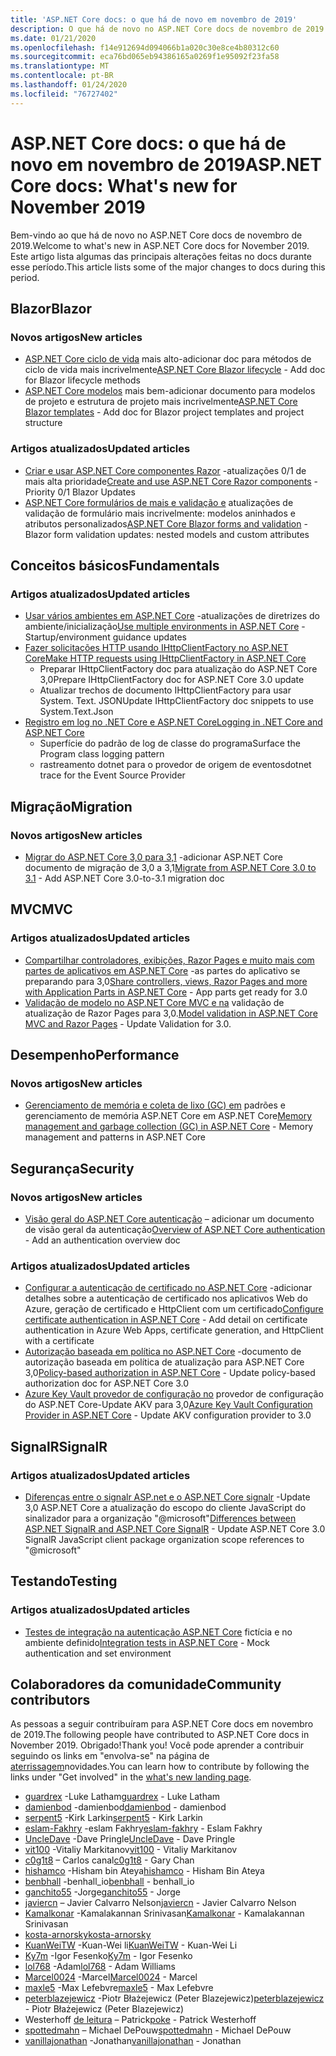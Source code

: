 ```yaml
---
title: 'ASP.NET Core docs: o que há de novo em novembro de 2019'
description: O que há de novo no ASP.NET Core docs de novembro de 2019.
ms.date: 01/21/2020
ms.openlocfilehash: f14e912694d094066b1a020c30e8ce4b80312c60
ms.sourcegitcommit: eca76bd065eb94386165a0269f1e95092f23fa58
ms.translationtype: MT
ms.contentlocale: pt-BR
ms.lasthandoff: 01/24/2020
ms.locfileid: "76727402"
---
```

# <a name="aspnet-core-docs-whats-new-for-november-2019"></a><span data-ttu-id="0e49b-103">ASP.NET Core docs: o que há de novo em novembro de 2019</span><span class="sxs-lookup"><span data-stu-id="0e49b-103">ASP.NET Core docs: What's new for November 2019</span></span>

<span data-ttu-id="0e49b-104">Bem-vindo ao que há de novo no ASP.NET Core docs de novembro de 2019.</span><span class="sxs-lookup"><span data-stu-id="0e49b-104">Welcome to what's new in ASP.NET Core docs for November 2019.</span></span> <span data-ttu-id="0e49b-105">Este artigo lista algumas das principais alterações feitas no docs durante esse período.</span><span class="sxs-lookup"><span data-stu-id="0e49b-105">This article lists some of the major changes to docs during this period.</span></span>

## <a name="blazor"></a><span data-ttu-id="0e49b-106">Blazor</span><span class="sxs-lookup"><span data-stu-id="0e49b-106">Blazor</span></span>

### <a name="new-articles"></a><span data-ttu-id="0e49b-107">Novos artigos</span><span class="sxs-lookup"><span data-stu-id="0e49b-107">New articles</span></span>

- <span data-ttu-id="0e49b-108">[ASP.NET Core ciclo de vida](../blazor/lifecycle.md) mais alto-adicionar doc para métodos de ciclo de vida mais incrivelmente</span><span class="sxs-lookup"><span data-stu-id="0e49b-108">[ASP.NET Core Blazor lifecycle](../blazor/lifecycle.md) - Add doc for Blazor lifecycle methods</span></span>
- <span data-ttu-id="0e49b-109">[ASP.NET Core modelos](../blazor/templates.md) mais bem-adicionar documento para modelos de projeto e estrutura de projeto mais incrivelmente</span><span class="sxs-lookup"><span data-stu-id="0e49b-109">[ASP.NET Core Blazor templates](../blazor/templates.md) - Add doc for Blazor project templates and project structure</span></span>

### <a name="updated-articles"></a><span data-ttu-id="0e49b-110">Artigos atualizados</span><span class="sxs-lookup"><span data-stu-id="0e49b-110">Updated articles</span></span>

- <span data-ttu-id="0e49b-111">[Criar e usar ASP.NET Core componentes Razor](../blazor/components.md) -atualizações 0/1 de mais alta prioridade</span><span class="sxs-lookup"><span data-stu-id="0e49b-111">[Create and use ASP.NET Core Razor components](../blazor/components.md) - Priority 0/1 Blazor Updates</span></span>
- <span data-ttu-id="0e49b-112">[ASP.NET Core formulários de mais e validação e](../blazor/forms-validation.md) atualizações de validação de formulário mais incrivelmente: modelos aninhados e atributos personalizados</span><span class="sxs-lookup"><span data-stu-id="0e49b-112">[ASP.NET Core Blazor forms and validation](../blazor/forms-validation.md) - Blazor form validation updates: nested models and custom attributes</span></span>

## <a name="fundamentals"></a><span data-ttu-id="0e49b-113">Conceitos básicos</span><span class="sxs-lookup"><span data-stu-id="0e49b-113">Fundamentals</span></span>

### <a name="updated-articles"></a><span data-ttu-id="0e49b-114">Artigos atualizados</span><span class="sxs-lookup"><span data-stu-id="0e49b-114">Updated articles</span></span>

- <span data-ttu-id="0e49b-115">[Usar vários ambientes em ASP.NET Core](../fundamentals/environments.md) -atualizações de diretrizes do ambiente/inicialização</span><span class="sxs-lookup"><span data-stu-id="0e49b-115">[Use multiple environments in ASP.NET Core](../fundamentals/environments.md) - Startup/environment guidance updates</span></span>
- [<span data-ttu-id="0e49b-116">Fazer solicitações HTTP usando IHttpClientFactory no ASP.NET Core</span><span class="sxs-lookup"><span data-stu-id="0e49b-116">Make HTTP requests using IHttpClientFactory in ASP.NET Core</span></span>](../fundamentals/http-requests.md)
  - <span data-ttu-id="0e49b-117">Preparar IHttpClientFactory doc para atualização do ASP.NET Core 3,0</span><span class="sxs-lookup"><span data-stu-id="0e49b-117">Prepare IHttpClientFactory doc for ASP.NET Core 3.0 update</span></span>
  - <span data-ttu-id="0e49b-118">Atualizar trechos de documento IHttpClientFactory para usar System. Text. JSON</span><span class="sxs-lookup"><span data-stu-id="0e49b-118">Update IHttpClientFactory doc snippets to use System.Text.Json</span></span>
- [<span data-ttu-id="0e49b-119">Registro em log no .NET Core e ASP.NET Core</span><span class="sxs-lookup"><span data-stu-id="0e49b-119">Logging in .NET Core and ASP.NET Core</span></span>](../fundamentals/logging/index.md)
  - <span data-ttu-id="0e49b-120">Superfície do padrão de log de classe do programa</span><span class="sxs-lookup"><span data-stu-id="0e49b-120">Surface the Program class logging pattern</span></span>
  - <span data-ttu-id="0e49b-121">rastreamento dotnet para o provedor de origem de eventos</span><span class="sxs-lookup"><span data-stu-id="0e49b-121">dotnet trace for the Event Source Provider</span></span>

## <a name="migration"></a><span data-ttu-id="0e49b-122">Migração</span><span class="sxs-lookup"><span data-stu-id="0e49b-122">Migration</span></span>

### <a name="new-articles"></a><span data-ttu-id="0e49b-123">Novos artigos</span><span class="sxs-lookup"><span data-stu-id="0e49b-123">New articles</span></span>

- <span data-ttu-id="0e49b-124">[Migrar do ASP.NET Core 3,0 para 3,1](../migration/30-to-31.md) -adicionar ASP.NET Core documento de migração de 3,0 a 3,1</span><span class="sxs-lookup"><span data-stu-id="0e49b-124">[Migrate from ASP.NET Core 3.0 to 3.1](../migration/30-to-31.md) - Add ASP.NET Core 3.0-to-3.1 migration doc</span></span>

## <a name="mvc"></a><span data-ttu-id="0e49b-125">MVC</span><span class="sxs-lookup"><span data-stu-id="0e49b-125">MVC</span></span>

### <a name="updated-articles"></a><span data-ttu-id="0e49b-126">Artigos atualizados</span><span class="sxs-lookup"><span data-stu-id="0e49b-126">Updated articles</span></span>

- <span data-ttu-id="0e49b-127">[Compartilhar controladores, exibições, Razor Pages e muito mais com partes de aplicativos em ASP.NET Core](../mvc/advanced/app-parts.md) -as partes do aplicativo se preparando para 3,0</span><span class="sxs-lookup"><span data-stu-id="0e49b-127">[Share controllers, views, Razor Pages and more with Application Parts in ASP.NET Core](../mvc/advanced/app-parts.md) - App parts get ready for 3.0</span></span>
- <span data-ttu-id="0e49b-128">[Validação de modelo no ASP.NET Core MVC e na](../mvc/models/validation.md) validação de atualização de Razor Pages para 3,0.</span><span class="sxs-lookup"><span data-stu-id="0e49b-128">[Model validation in ASP.NET Core MVC and Razor Pages](../mvc/models/validation.md) - Update Validation for 3.0.</span></span>

## <a name="performance"></a><span data-ttu-id="0e49b-129">Desempenho</span><span class="sxs-lookup"><span data-stu-id="0e49b-129">Performance</span></span>

### <a name="new-articles"></a><span data-ttu-id="0e49b-130">Novos artigos</span><span class="sxs-lookup"><span data-stu-id="0e49b-130">New articles</span></span>

- <span data-ttu-id="0e49b-131">[Gerenciamento de memória e coleta de lixo (GC) em](../performance/memory.md) padrões e gerenciamento de memória ASP.NET Core em ASP.NET Core</span><span class="sxs-lookup"><span data-stu-id="0e49b-131">[Memory management and garbage collection (GC) in ASP.NET Core](../performance/memory.md) - Memory management and patterns in ASP.NET Core</span></span>

## <a name="security"></a><span data-ttu-id="0e49b-132">Segurança</span><span class="sxs-lookup"><span data-stu-id="0e49b-132">Security</span></span>

### <a name="new-articles"></a><span data-ttu-id="0e49b-133">Novos artigos</span><span class="sxs-lookup"><span data-stu-id="0e49b-133">New articles</span></span>

- <span data-ttu-id="0e49b-134">[Visão geral do ASP.NET Core autenticação](../security/authentication/index.md) – adicionar um documento de visão geral da autenticação</span><span class="sxs-lookup"><span data-stu-id="0e49b-134">[Overview of ASP.NET Core authentication](../security/authentication/index.md) - Add an authentication overview doc</span></span>

### <a name="updated-articles"></a><span data-ttu-id="0e49b-135">Artigos atualizados</span><span class="sxs-lookup"><span data-stu-id="0e49b-135">Updated articles</span></span>

- <span data-ttu-id="0e49b-136">[Configurar a autenticação de certificado no ASP.NET Core](../security/authentication/certauth.md) -adicionar detalhes sobre a autenticação de certificado nos aplicativos Web do Azure, geração de certificado e HttpClient com um certificado</span><span class="sxs-lookup"><span data-stu-id="0e49b-136">[Configure certificate authentication in ASP.NET Core](../security/authentication/certauth.md) - Add detail on certificate authentication in Azure Web Apps, certificate generation, and HttpClient with a certificate</span></span>
- <span data-ttu-id="0e49b-137">[Autorização baseada em política no ASP.NET Core](../security/authorization/policies.md) -documento de autorização baseada em política de atualização para ASP.NET Core 3,0</span><span class="sxs-lookup"><span data-stu-id="0e49b-137">[Policy-based authorization in ASP.NET Core](../security/authorization/policies.md) - Update policy-based authorization doc for ASP.NET Core 3.0</span></span>
- <span data-ttu-id="0e49b-138">[Azure Key Vault provedor de configuração no](../security/key-vault-configuration.md) provedor de configuração do ASP.NET Core-Update AKV para 3,0</span><span class="sxs-lookup"><span data-stu-id="0e49b-138">[Azure Key Vault Configuration Provider in ASP.NET Core](../security/key-vault-configuration.md) - Update AKV configuration provider to 3.0</span></span>

## <a name="signalr"></a><span data-ttu-id="0e49b-139">SignalR</span><span class="sxs-lookup"><span data-stu-id="0e49b-139">SignalR</span></span>

### <a name="updated-articles"></a><span data-ttu-id="0e49b-140">Artigos atualizados</span><span class="sxs-lookup"><span data-stu-id="0e49b-140">Updated articles</span></span>

- <span data-ttu-id="0e49b-141">[Diferenças entre o signalr ASP.net e o ASP.NET Core signalr](../signalr/version-differences.md) -Update 3,0 ASP.NET Core a atualização do escopo do cliente JavaScript do sinalizador para a organização "@microsoft"</span><span class="sxs-lookup"><span data-stu-id="0e49b-141">[Differences between ASP.NET SignalR and ASP.NET Core SignalR](../signalr/version-differences.md) - Update ASP.NET Core 3.0 SignalR JavaScript client package organization scope references to "@microsoft"</span></span>

## <a name="testing"></a><span data-ttu-id="0e49b-142">Testando</span><span class="sxs-lookup"><span data-stu-id="0e49b-142">Testing</span></span>

### <a name="updated-articles"></a><span data-ttu-id="0e49b-143">Artigos atualizados</span><span class="sxs-lookup"><span data-stu-id="0e49b-143">Updated articles</span></span>

- <span data-ttu-id="0e49b-144">[Testes de integração na autenticação ASP.NET Core](../test/integration-tests.md) fictícia e no ambiente definido</span><span class="sxs-lookup"><span data-stu-id="0e49b-144">[Integration tests in ASP.NET Core](../test/integration-tests.md) - Mock authentication and set environment</span></span>

## <a name="community-contributors"></a><span data-ttu-id="0e49b-145">Colaboradores da comunidade</span><span class="sxs-lookup"><span data-stu-id="0e49b-145">Community contributors</span></span>

<span data-ttu-id="0e49b-146">As pessoas a seguir contribuíram para ASP.NET Core docs em novembro de 2019.</span><span class="sxs-lookup"><span data-stu-id="0e49b-146">The following people have contributed to ASP.NET Core docs in November 2019.</span></span> <span data-ttu-id="0e49b-147">Obrigado!</span><span class="sxs-lookup"><span data-stu-id="0e49b-147">Thank you!</span></span> <span data-ttu-id="0e49b-148">Você pode aprender a contribuir seguindo os links em "envolva-se" na página de [aterrissagem](index.yml)novidades.</span><span class="sxs-lookup"><span data-stu-id="0e49b-148">You can learn how to contribute by following the links under "Get involved" in the [what's new landing page](index.yml).</span></span>

- <span data-ttu-id="0e49b-149">[guardrex](https://github.com/guardrex) -Luke Latham</span><span class="sxs-lookup"><span data-stu-id="0e49b-149">[guardrex](https://github.com/guardrex) - Luke Latham</span></span>
- <span data-ttu-id="0e49b-150">[damienbod](https://github.com/damienbod) -damienbod</span><span class="sxs-lookup"><span data-stu-id="0e49b-150">[damienbod](https://github.com/damienbod) - damienbod</span></span>
- <span data-ttu-id="0e49b-151">[serpent5](https://github.com/serpent5) -Kirk Larkin</span><span class="sxs-lookup"><span data-stu-id="0e49b-151">[serpent5](https://github.com/serpent5) - Kirk Larkin</span></span>
- <span data-ttu-id="0e49b-152">[eslam-Fakhry](https://github.com/eslam-fakhry) -eslam Fakhry</span><span class="sxs-lookup"><span data-stu-id="0e49b-152">[eslam-fakhry](https://github.com/eslam-fakhry) - Eslam Fakhry</span></span>
- <span data-ttu-id="0e49b-153">[UncleDave](https://github.com/UncleDave) -Dave Pringle</span><span class="sxs-lookup"><span data-stu-id="0e49b-153">[UncleDave](https://github.com/UncleDave) - Dave Pringle</span></span>
- <span data-ttu-id="0e49b-154">[vit100](https://github.com/vit100) -Vitaliy Markitanov</span><span class="sxs-lookup"><span data-stu-id="0e49b-154">[vit100](https://github.com/vit100) - Vitaliy Markitanov</span></span>
- <span data-ttu-id="0e49b-155">[c0g1t8](https://github.com/c0g1t8) – Carlos canal</span><span class="sxs-lookup"><span data-stu-id="0e49b-155">[c0g1t8](https://github.com/c0g1t8) - Gary Chan</span></span>
- <span data-ttu-id="0e49b-156">[hishamco](https://github.com/hishamco) -Hisham bin Ateya</span><span class="sxs-lookup"><span data-stu-id="0e49b-156">[hishamco](https://github.com/hishamco) - Hisham Bin Ateya</span></span>
- <span data-ttu-id="0e49b-157">[benbhall](https://github.com/benbhall) -benhall_io</span><span class="sxs-lookup"><span data-stu-id="0e49b-157">[benbhall](https://github.com/benbhall) - benhall_io</span></span>
- <span data-ttu-id="0e49b-158">[ganchito55](https://github.com/ganchito55) -Jorge</span><span class="sxs-lookup"><span data-stu-id="0e49b-158">[ganchito55](https://github.com/ganchito55) - Jorge</span></span>
- <span data-ttu-id="0e49b-159">[javiercn](https://github.com/javiercn) – Javier Calvarro Nelson</span><span class="sxs-lookup"><span data-stu-id="0e49b-159">[javiercn](https://github.com/javiercn) - Javier Calvarro Nelson</span></span>
- <span data-ttu-id="0e49b-160">[Kamalkonar](https://github.com/Kamalkonar) -Kamalakannan Srinivasan</span><span class="sxs-lookup"><span data-stu-id="0e49b-160">[Kamalkonar](https://github.com/Kamalkonar) - Kamalakannan Srinivasan</span></span>
- [<span data-ttu-id="0e49b-161">kosta-arnorsky</span><span class="sxs-lookup"><span data-stu-id="0e49b-161">kosta-arnorsky</span></span>](https://github.com/kosta-arnorsky) 
- <span data-ttu-id="0e49b-162">[KuanWeiTW](https://github.com/KuanWeiTW) -Kuan-Wei li</span><span class="sxs-lookup"><span data-stu-id="0e49b-162">[KuanWeiTW](https://github.com/KuanWeiTW) - Kuan-Wei Li</span></span>
- <span data-ttu-id="0e49b-163">[Ky7m](https://github.com/Ky7m) -Igor Fesenko</span><span class="sxs-lookup"><span data-stu-id="0e49b-163">[Ky7m](https://github.com/Ky7m) - Igor Fesenko</span></span>
- <span data-ttu-id="0e49b-164">[lol768](https://github.com/lol768) -Adam</span><span class="sxs-lookup"><span data-stu-id="0e49b-164">[lol768](https://github.com/lol768) - Adam Williams</span></span>
- <span data-ttu-id="0e49b-165">[Marcel0024](https://github.com/Marcel0024) -Marcel</span><span class="sxs-lookup"><span data-stu-id="0e49b-165">[Marcel0024](https://github.com/Marcel0024) - Marcel</span></span>
- <span data-ttu-id="0e49b-166">[maxle5](https://github.com/maxle5) -Max Lefebvre</span><span class="sxs-lookup"><span data-stu-id="0e49b-166">[maxle5](https://github.com/maxle5) - Max Lefebvre</span></span>
- <span data-ttu-id="0e49b-167">[peterblazejewicz](https://github.com/peterblazejewicz) -Piotr Błażejewicz (Peter Blazejewicz)</span><span class="sxs-lookup"><span data-stu-id="0e49b-167">[peterblazejewicz](https://github.com/peterblazejewicz) - Piotr Błażejewicz (Peter Blazejewicz)</span></span>
- <span data-ttu-id="0e49b-168">Westerhoff [de leitura](https://github.com/poke) – Patrick</span><span class="sxs-lookup"><span data-stu-id="0e49b-168">[poke](https://github.com/poke) - Patrick Westerhoff</span></span>
- <span data-ttu-id="0e49b-169">[spottedmahn](https://github.com/spottedmahn) – Michael DePouw</span><span class="sxs-lookup"><span data-stu-id="0e49b-169">[spottedmahn](https://github.com/spottedmahn) - Michael DePouw</span></span>
- <span data-ttu-id="0e49b-170">[vanillajonathan](https://github.com/vanillajonathan) -Jonathan</span><span class="sxs-lookup"><span data-stu-id="0e49b-170">[vanillajonathan](https://github.com/vanillajonathan) - Jonathan</span></span>
